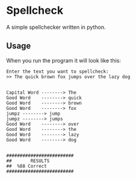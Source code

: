 # Spellcheck
A simple spellchecker written in python. 

## Usage

When you run the program it will look like this:

```
Enter the text you want to spellcheck:
>> The quick brown fox jumps over the lazy dog


Capital Word --------> The
Good Word    --------> quick
Good Word    --------> brown
Good Word    --------> fox
jumpz --------> jump
jumpz --------> jumps
Good Word    --------> over
Good Word    --------> the
Good Word    --------> lazy
Good Word    --------> dog


#########################
##       RESULTS        
##  %88 Correct
#########################
```
